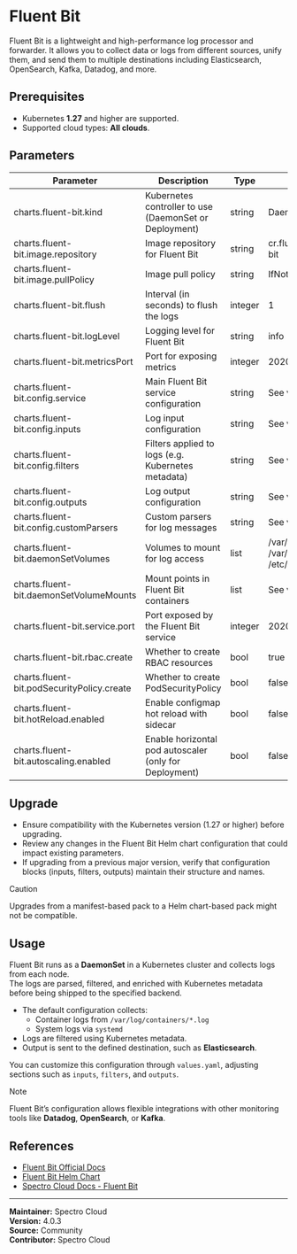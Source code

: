 # Fluent Bit

Fluent Bit is a lightweight and high-performance log processor and forwarder. It allows you to collect data or logs from different sources, unify them, and send them to multiple destinations including Elasticsearch, OpenSearch, Kafka, Datadog, and more.

## Prerequisites

- Kubernetes **1.27** and higher are supported.  
- Supported cloud types: **All clouds**.

## Parameters

| **Parameter** | **Description** | **Type** | **Default Value** | **Required** |
|---|---|---|---|---|
| charts.fluent-bit.kind | Kubernetes controller to use (DaemonSet or Deployment) | string | DaemonSet | Yes |
| charts.fluent-bit.image.repository | Image repository for Fluent Bit | string | cr.fluentbit.io/fluent/fluent-bit | Yes |
| charts.fluent-bit.image.pullPolicy | Image pull policy | string | IfNotPresent | No |
| charts.fluent-bit.flush | Interval (in seconds) to flush the logs | integer | 1 | No |
| charts.fluent-bit.logLevel | Logging level for Fluent Bit | string | info | No |
| charts.fluent-bit.metricsPort | Port for exposing metrics | integer | 2020 | No |
| charts.fluent-bit.config.service | Main Fluent Bit service configuration | string | See values.yaml | Yes |
| charts.fluent-bit.config.inputs | Log input configuration | string | See values.yaml | Yes |
| charts.fluent-bit.config.filters | Filters applied to logs (e.g. Kubernetes metadata) | string | See values.yaml | Yes |
| charts.fluent-bit.config.outputs | Log output configuration | string | See values.yaml | Yes |
| charts.fluent-bit.config.customParsers | Custom parsers for log messages | string | See values.yaml | No |
| charts.fluent-bit.daemonSetVolumes | Volumes to mount for log access | list | /var/log, /var/lib/docker/containers, /etc/machine-id | Yes |
| charts.fluent-bit.daemonSetVolumeMounts | Mount points in Fluent Bit containers | list | See values.yaml | Yes |
| charts.fluent-bit.service.port | Port exposed by the Fluent Bit service | integer | 2020 | No |
| charts.fluent-bit.rbac.create | Whether to create RBAC resources | bool | true | No |
| charts.fluent-bit.podSecurityPolicy.create | Whether to create PodSecurityPolicy | bool | false | No |
| charts.fluent-bit.hotReload.enabled | Enable configmap hot reload with sidecar | bool | false | No |
| charts.fluent-bit.autoscaling.enabled | Enable horizontal pod autoscaler (only for Deployment) | bool | false | No |

## Upgrade

- Ensure compatibility with the Kubernetes version (1.27 or higher) before upgrading.  
- Review any changes in the Fluent Bit Helm chart configuration that could impact existing parameters.  
- If upgrading from a previous major version, verify that configuration blocks (inputs, filters, outputs) maintain their structure and names.

> [!CAUTION]
> Upgrades from a manifest-based pack to a Helm chart-based pack might not be compatible.

## Usage

Fluent Bit runs as a **DaemonSet** in a Kubernetes cluster and collects logs from each node.  
The logs are parsed, filtered, and enriched with Kubernetes metadata before being shipped to the specified backend.

- The default configuration collects:
  - Container logs from `/var/log/containers/*.log`
  - System logs via `systemd`
- Logs are filtered using Kubernetes metadata.
- Output is sent to the defined destination, such as **Elasticsearch**.

You can customize this configuration through `values.yaml`, adjusting sections such as `inputs`, `filters`, and `outputs`.

> [!NOTE]
> Fluent Bit’s configuration allows flexible integrations with other monitoring tools like **Datadog**, **OpenSearch**, or **Kafka**.

## References

- [Fluent Bit Official Docs](https://docs.fluentbit.io/manual)
- [Fluent Bit Helm Chart](https://github.com/fluent/helm-charts/tree/main/charts/fluent-bit)
- [Spectro Cloud Docs - Fluent Bit](https://docs.spectrocloud.com/integrations/fluentbit)

---

**Maintainer:** Spectro Cloud  
**Version:** 4.0.3  
**Source:** Community  
**Contributor:** Spectro Cloud  

